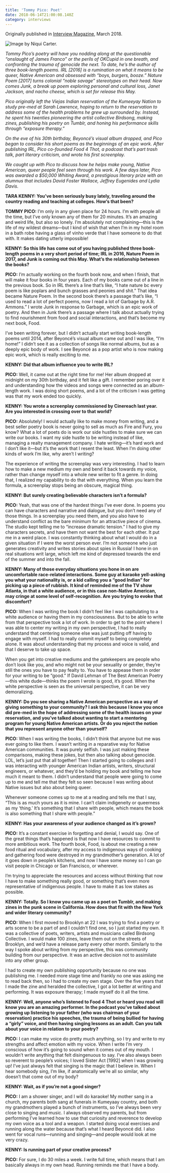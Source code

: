 ```yaml
---
title: 'Tommy Pico: Poet'
date: 2018-06-14T21:00:08.140Z
category: interviews
---
```

Originally published in [Interview Magazine](https://www.interviewmagazine.com/culture/tommy-pico-native-american-beyonce-loving-poet), March 2018.

![Image by Niqui Carter.](/img/tommypico.jpg)

_Tommy Pico’s poetry will have you nodding along at the questionable “onslaught of James Franco” or the perils of OKCupid in one breath, and confronting the trauma of genocide the next. To date, he’s the author of three book-length poems. IRL \[2016] is a rumination on what it means to be queer, Native American and obsessed with “boys, burgers, booze.” Nature Poem \[2017] turns colonial “noble savage” stereotypes on their head. Now comes Junk, a break up poem exploring personal and cultural loss, Janet Jackson, and nacho cheese, which is set for release this May._

_Pico originally left the Viejas Indian reservation of the Kumeeyay Nation to study pre-med at Sarah Lawrence, hoping to return to the reservation to address some of the health problems he grew up surrounded by. Instead, he spent his twenties pioneering the artist collective Birdsong, making zines, publishing his poetry on Tumblr, and honing his performance skills through “exposure therapy.”_

_On the eve of his 30th birthday, Beyoncé’s visual album dropped, and Pico began to consider his short poems as the beginnings of an epic work. After publishing IRL, Pico co-founded Food 4 Thot, a podcast that’s part trash talk, part literary criticism, and wrote his first screenplay._

_We caught up with Pico to discuss how he helps make young, Native American, queer people feel seen through his work. A few days later, Pico was awarded a $50,000 Whiting Award, a prestigious literary prize with an alumnus that includes David Foster Wallace, Jeffrey Eugenides and Lydia Davis._

**TARA KENNY: You’ve been seriously busy lately, traveling around the country reading and teaching at colleges. How’s that been?**

**TOMMY PICO:** I’m only in any given place for 24 hours. I’m with people all the time, but I’ve only known any of them for 20 minutes. It’s an amazing and weird life, but also so lonely. I’m absolutely not complaining—this is the life of my wildest dreams—but I kind of wish that when I’m in my hotel room in a bath robe having a glass of vinho verde that I have someone to do that with. It makes dating utterly impossible!

**KENNY: So this life has come out of you having published three book-length poems in a very short period of time; IRL in 2016, Nature Poem in 2017, and Junk is coming out this May. What’s the relationship between the books?**

**PICO:** I’m actually working on the fourth book now, and when I finish, that will make it four books in four years. Each of my books came out of a line in the previous book. So in IRL there’s a line that’s like, “I hate nature bc every poem is like poplars and bunch grasses and peonies and shit.” That idea became Nature Poem. In the second book there’s a passage that’s like, “I used to read a lot of perfect poems, now I read a lot of Garbage by A.R. Ammons.” I wrote Junk in response to Garbage, which is an epic work of poetry. And then in Junk there’s a passage where I talk about actually trying to find nourishment from food and social interactions, and that’s become my next book, Food.

I’ve been writing forever, but I didn’t actually start writing book-length poems until 2014, after Beyoncé’s visual album came out and I was like, “I’m home!” I didn’t see it as a collection of songs like normal albums, but as a deeply epic body of work. I see Beyoncé as a pop artist who is now making epic work, which is really exciting to me.

**KENNY: Did that album influence you to write IRL?**

**PICO:** Well, it came out at the right time for me! Her album dropped at midnight on my 30th birthday, and it felt like a gift. I remember poring over it and understanding how the videos and songs were connected as an album-length work. I was doing short poems, and a lot of the criticism I was getting was that my work ended too quickly.

**KENNY: You wrote a screenplay commissioned by Cinereach last year. Are you interested in crossing over to that world?**

**PICO:** Absolutely! I would actually like to make money from writing, and a best seller poetry book is never going to sell as much as Fire and Fury, you know? What a lot of poets do is work our side hustles to make sure we can write our books. I want my side hustle to be writing instead of like, managing a realty management company. I hate writing—it’s hard work and I don’t like it—but it’s the work that I resent the least. When I’m doing other kinds of work I’m like, why aren’t I writing?

The experience of writing the screenplay was very interesting. I had to learn how to make a new medium my own and bend it back towards my voice, rather than change myself into a whole new writer to fit a genre. In doing that, I realized my capability to do that with everything. When you learn the formula, a screenplay stops being an obscure, magical thing.

**KENNY: But surely creating believable characters isn’t a formula?**

**PICO:** Yeah, that was one of the hardest things I’ve ever done. In poems you can have characters and narrative and dialogue, but you don’t need any of those things. In a screenplay you need them, and you also have to understand conflict as the bare minimum for an attractive piece of cinema. The studio kept telling me to “increase dramatic tension.” I had to give my characters secrets, and have them not want the best for each other. It put me in a weird place. I was constantly thinking about what I would do in a given situation if I were the worst person ever. I’m not someone who just generates creativity and writes stories about spies in Russia! I hone in on real situations writ large, which left me kind of depressed towards the end of the summer and into the fall.

**KENNY: Many of those everyday situations you hone in on are uncomfortable race-related interactions. Some guy at karaoke yell-asking you what your nationality is, or a kid calling you a “good Indian” for picking up a piece of rubbish. It kind of reminded me of the TV show Atlanta, in that a white audience, or in this case non-Native American, may cringe at some level of self-recognition. Are you trying to evoke that discomfort?**

**PICO:** When I was writing the book I didn’t feel like I was capitulating to a white audience or having them in my consciousness. But to be able to write from that perspective took a lot of work. In order to get to the point where I was able to center my writing in my own perspective, I had to really understand that centering someone else was just putting off having to engage with myself. I had to really commit myself to being completely alone. It was about understanding that my process and voice is valid, and that I deserve to take up space.

When you get into creative mediums and the gatekeepers are people who don’t look like you, and who might not be your sexuality or gender, they’re still the ones you have to pay fealty to. You have to appease them in order for your writing to be “good.” If David Lehman of The Best American Poetry—this white dude—thinks the poem I wrote is good, it’s good. When the white perspective is seen as the universal perspective, it can be very demoralizing.

**KENNY: Do you see sharing a Native American perspective as a way of giving something to your community? I ask this because I know you once did pre-med in the hope of addressing some of the health issues on your reservation, and you’ve talked about wanting to start a mentoring program for young Native American artists. Or do you reject the notion that you represent anyone other than yourself?**

**PICO:** When I was writing the books, I didn’t think that anyone but me was ever going to like them. I wasn’t writing in a reparative way for Native American communities. It was purely selfish. I was just making these comparisons, making these jokes, but then also talking about genocide. LOL, let’s just put that all together! Then I started going to colleges and I was interacting with younger American Indian artists, writers, structural engineers, or whatever, and they’d be holding my book and telling me how much it meant to them. I didn’t understand that people were going to come up to me and tell me that they felt so seen because I was writing about Native issues but also about being queer.

Whenever someone comes up to me at a reading and tells me that I say, “This is as much yours as it is mine. I can’t claim indigeneity or queerness as my ‘thing.’ It’s something that I share with people, which means the book is also something that I share with people.”

**KENNY: Has your awareness of your audience changed as it’s grown?**

**PICO:** It’s a constant exercise in forgetting and denial, I would say. One of the great things that’s happened is that now I have resources to commit to more ambitious work. The fourth book, Food, is about me creating a new food ritual and vocabulary, after my access to indigenous ways of cooking and gathering food were destroyed in my grandmother’s generation. A lot of it goes down in people’s kitchens, and now I have some money so I can go visit people in Chicago or San Francisco, or wherever.

I’m trying to appreciate the resources and access without thinking that now I have to make something really good, or something that’s even more representative of indigenous people. I have to make it as low stakes as possible.

**KENNY: Totally. So I know you came up as a poet on Tumblr, and making zines in the punk scene in California. How does that fit with the New York and wider literary community?**

**PICO:** When I first moved to Brooklyn at 22 I was trying to find a poetry or arts scene to be a part of and I couldn’t find one, so I just started my own. It was a collective of poets, writers, artists and musicians called Birdsong Collective. I would make 100 zines, leave them out on the streets of Brooklyn, and we’d have a release party every other month. Similarly to the way I spoke about writing from my perspective, this was community building from our perspective. It was an active decision not to assimilate into any other group.

I had to create my own publishing opportunity because no one was publishing me. I needed more stage time and frankly no one was asking me to read back then, so I had to create my own stage. Over the five years that I made the zine and heralded the collective, I got a lot better at writing and performing. It was exposure therapy; I made myself do it all the time.

**KENNY: Well, anyone who’s listened to Food 4 Thot or heard you read will know you are an amazing performer. In the podcast you’ve talked about growing up listening to your father (who was chairman of your reservation) practice his speeches, the trauma of being bullied for having a “girly” voice, and then having singing lessons as an adult. Can you talk about your voice in relation to your poetry?**

**PICO:** I can make my voice do pretty much anything, so I try and write to my strengths and affect emotion with my voice. When I write I’m very conscious of how it’s going to sound when it comes out of my mouth. I wouldn’t write anything that felt disingenuous to say. I’ve also always been so reverent to people’s voices; I loved Sister Act \[1992] when I was growing up! I’ve just always felt that singing is the magic that I believe in. When I hear somebody sing, I’m like, if anatomically we’re all so similar, why doesn’t that come out of my body?

**KENNY: Wait, as if you’re not a good singer?**

**PICO:** I am a shower singer, and I will do karaoke! My mother sang in a church, my parents both sang at funerals in Kumeyaay country, and both my grandmothers played a bunch of instruments, so I’ve always been very close to singing and music. I always observed my parents, but from performing I’ve learned how to use that curiosity and reverence to develop my own voice as a tool and a weapon. I started doing vocal exercises and running along the water because that’s what I heard Beyoncé did. I also went for vocal runs—running and singing—and people would look at me very crazy.

**KENNY: Is running part of your creative process?**

**PICO:** For sure, I do 30 miles a week. I write full time, which means that I am basically always in my own head. Running reminds me that I have a body.
